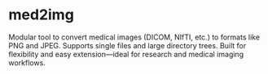 # med2img
Modular tool to convert medical images (DICOM, NIfTI, etc.) to formats like PNG and JPEG. Supports single files and large directory trees. Built for flexibility and easy extension—ideal for research and medical imaging workflows.
